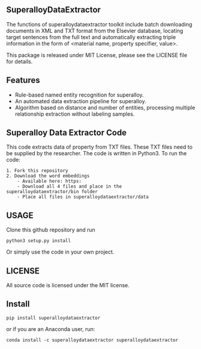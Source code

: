 
**SuperalloyDataExtractor**
----------------------
The functions of superalloydataextractor toolkit include batch downloading documents in XML and TXT format from the Elsevier database, locating target sentences from the full text and automatically extracting triple information in the form of <material name, property specifier, value>.

This package is released under MIT License, please see the LICENSE file for details.

**Features**
----------------------
- Rule-based named entity recognition for superalloy.
- An automated data extraction pipeline for superalloy.
- Algorithm based on distance and number of entities, processing multiple relationship extraction without labeling samples.

**Superalloy Data Extractor Code**
----------------------
This code extracts data of property from TXT files. These TXT files need to be supplied by the researcher. The code is written in Python3. To run the code:

    1. Fork this repository
    2. Download the word embeddings
    	- Available here: https:
    	- Download all 4 files and place in the superalloydataextractor/bin folder
    	- Place all files in superalloydataextractor/data

**USAGE**
----------------------
Clone this github repository and run
```
python3 setup.py install
```

Or simply use the code in your own project.

**LICENSE**
----------------------
All source code is licensed under the MIT license.

**Install**
----------------------
```
pip install superalloydataextractor
```
or if you are an Anaconda user, run:

```
conda install -c superalloydataextractor superalloydataextractor
```
